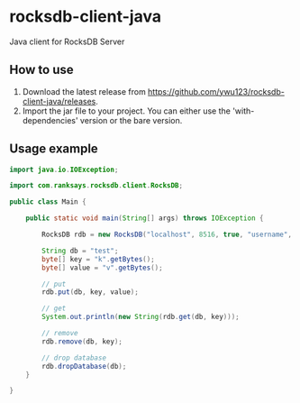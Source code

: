 # rocksdb-client-java
Java client for RocksDB Server

## How to use

1. Download the latest release from <https://github.com/ywu123/rocksdb-client-java/releases>.
2. Import the jar file to your project. You can either use the 'with-dependencies' version or the bare version.

## Usage example

```java
import java.io.IOException;

import com.ranksays.rocksdb.client.RocksDB;

public class Main {

	public static void main(String[] args) throws IOException {

		RocksDB rdb = new RocksDB("localhost", 8516, true, "username", "password");

		String db = "test";
		byte[] key = "k".getBytes();
		byte[] value = "v".getBytes();

		// put
		rdb.put(db, key, value);

		// get
		System.out.println(new String(rdb.get(db, key)));

		// remove
		rdb.remove(db, key);

		// drop database
		rdb.dropDatabase(db);
	}

}
```